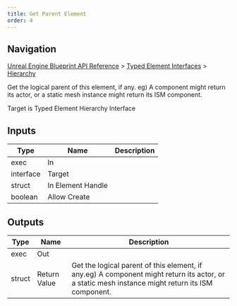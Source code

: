 ```yaml
---
title: Get Parent Element
order: 4
---
```

## Navigation

[Unreal Engine Blueprint API Reference](https://dev.epicgames.com/documentation/en-us/unreal-engine/BlueprintAPI) > [Typed Element Interfaces](https://dev.epicgames.com/documentation/en-us/unreal-engine/BlueprintAPI/TypedElementInterfaces) > [Hierarchy](https://dev.epicgames.com/documentation/en-us/unreal-engine/BlueprintAPI/TypedElementInterfaces/Hierarchy)

Get the logical parent of this element, if any.
eg) A component might return its actor, or a static mesh instance might return its ISM component.

Target is Typed Element Hierarchy Interface

## Inputs

| Type | Name | Description |
| --- | --- | --- |
| exec | In |  |
| interface | Target |  |
| struct | In Element Handle |  |
| boolean | Allow Create |  |

## Outputs

| Type | Name | Description |
| --- | --- | --- |
| exec | Out |  |
| struct | Return Value | Get the logical parent of this element, if any.eg) A component might return its actor, or a static mesh instance might return its ISM component. |
